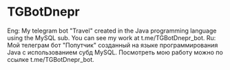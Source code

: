 # TGBotDnepr

Eng:
My telegram bot "Travel" created in the Java programming language using the MySQL sub. You can see my work at t.me/TGBotDnepr_bot.
Ru:
Мой телеграм бот "Попутчик" созданный на языке программирования Java с использованием субд MySQL. Посмотреть мою работу можно по ссылке t.me/TGBotDnepr_bot.

